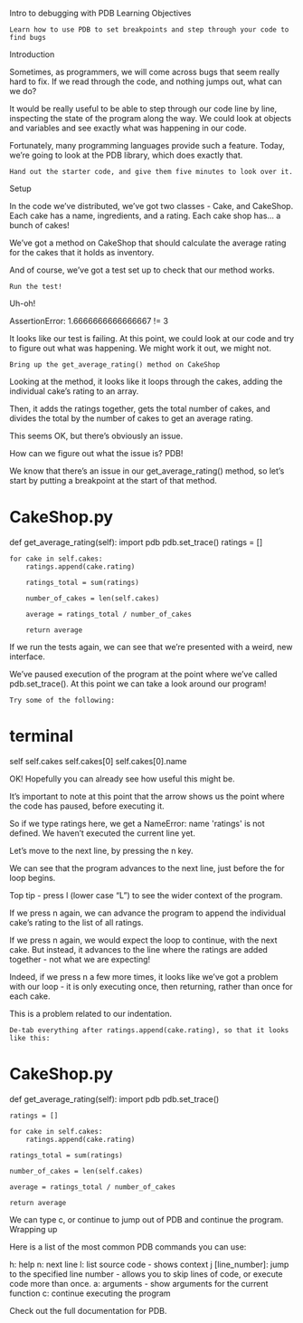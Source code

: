 
Intro to debugging with PDB
Learning Objectives

    Learn how to use PDB to set breakpoints and step through your code to find bugs

Introduction

Sometimes, as programmers, we will come across bugs that seem really hard to fix. If we read through the code, and nothing jumps out, what can we do?

It would be really useful to be able to step through our code line by line, inspecting the state of the program along the way. We could look at objects and variables and see exactly what was happening in our code.

Fortunately, many programming languages provide such a feature. Today, we’re going to look at the PDB library, which does exactly that.

    Hand out the starter code, and give them five minutes to look over it.

Setup

In the code we’ve distributed, we’ve got two classes - Cake, and CakeShop. Each cake has a name, ingredients, and a rating. Each cake shop has… a bunch of cakes!

We’ve got a method on CakeShop that should calculate the average rating for the cakes that it holds as inventory.

And of course, we’ve got a test set up to check that our method works.

    Run the test!

Uh-oh!

AssertionError: 1.6666666666666667 != 3

It looks like our test is failing. At this point, we could look at our code and try to figure out what was happening. We might work it out, we might not.

    Bring up the get_average_rating() method on CakeShop

Looking at the method, it looks like it loops through the cakes, adding the individual cake’s rating to an array.

Then, it adds the ratings together, gets the total number of cakes, and divides the total by the number of cakes to get an average rating.

This seems OK, but there’s obviously an issue.

How can we figure out what the issue is?
PDB!

We know that there’s an issue in our get_average_rating() method, so let’s start by putting a breakpoint at the start of that method.

# CakeShop.py

def get_average_rating(self):
    import pdb
    pdb.set_trace()
    ratings = []

    for cake in self.cakes:
        ratings.append(cake.rating)

        ratings_total = sum(ratings)

        number_of_cakes = len(self.cakes)

        average = ratings_total / number_of_cakes

        return average

If we run the tests again, we can see that we’re presented with a weird, new interface.

We’ve paused execution of the program at the point where we’ve called pdb.set_trace(). At this point we can take a look around our program!

    Try some of the following:

# terminal

self
self.cakes
self.cakes[0]
self.cakes[0].name

OK! Hopefully you can already see how useful this might be.

It’s important to note at this point that the arrow shows us the point where the code has paused, before executing it.

So if we type ratings here, we get a NameError: name 'ratings' is not defined. We haven’t executed the current line yet.

Let’s move to the next line, by pressing the n key.

We can see that the program advances to the next line, just before the for loop begins.

Top tip - press l (lower case “L”) to see the wider context of the program.

If we press n again, we can advance the program to append the individual cake’s rating to the list of all ratings.

If we press n again, we would expect the loop to continue, with the next cake. But instead, it advances to the line where the ratings are added together - not what we are expecting!

Indeed, if we press n a few more times, it looks like we’ve got a problem with our loop - it is only executing once, then returning, rather than once for each cake.

This is a problem related to our indentation.

    De-tab everything after ratings.append(cake.rating), so that it looks like this:

# CakeShop.py

def get_average_rating(self):
    import pdb
    pdb.set_trace()

    ratings = []

    for cake in self.cakes:
        ratings.append(cake.rating)

    ratings_total = sum(ratings)

    number_of_cakes = len(self.cakes)

    average = ratings_total / number_of_cakes

    return average

We can type c, or continue to jump out of PDB and continue the program.
Wrapping up

Here is a list of the most common PDB commands you can use:

h: help n: next line l: list source code - shows context j [line_number]: jump to the specified line number - allows you to skip lines of code, or execute code more than once. a: arguments - show arguments for the current function c: continue executing the program

Check out the full documentation for PDB.
